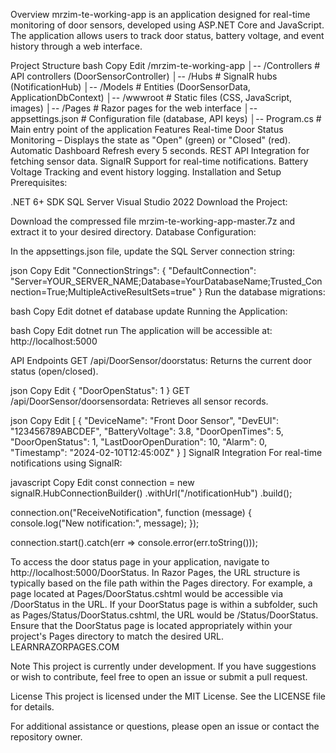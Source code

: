 Overview
mrzim-te-working-app is an application designed for real-time monitoring of door sensors, developed using ASP.NET Core and JavaScript. The application allows users to track door status, battery voltage, and event history through a web interface.

Project Structure
bash
Copy
Edit
/mrzim-te-working-app
│-- /Controllers       # API controllers (DoorSensorController)
│-- /Hubs              # SignalR hubs (NotificationHub)
│-- /Models            # Entities (DoorSensorData, ApplicationDbContext)
│-- /wwwroot           # Static files (CSS, JavaScript, images)
│-- /Pages             # Razor pages for the web interface
│-- appsettings.json   # Configuration file (database, API keys)
│-- Program.cs         # Main entry point of the application
Features
Real-time Door Status Monitoring – Displays the state as "Open" (green) or "Closed" (red).
Automatic Dashboard Refresh every 5 seconds.
REST API Integration for fetching sensor data.
SignalR Support for real-time notifications.
Battery Voltage Tracking and event history logging.
Installation and Setup
Prerequisites:

.NET 6+ SDK
SQL Server
Visual Studio 2022
Download the Project:

Download the compressed file mrzim-te-working-app-master.7z and extract it to your desired directory.
Database Configuration:

In the appsettings.json file, update the SQL Server connection string:

json
Copy
Edit
"ConnectionStrings": {
  "DefaultConnection": "Server=YOUR_SERVER_NAME;Database=YourDatabaseName;Trusted_Connection=True;MultipleActiveResultSets=true"
}
Run the database migrations:

bash
Copy
Edit
dotnet ef database update
Running the Application:

bash
Copy
Edit
dotnet run
The application will be accessible at: http://localhost:5000

API Endpoints
GET /api/DoorSensor/doorstatus: Returns the current door status (open/closed).

json
Copy
Edit
{
  "DoorOpenStatus": 1
}
GET /api/DoorSensor/doorsensordata: Retrieves all sensor records.

json
Copy
Edit
[
  {
    "DeviceName": "Front Door Sensor",
    "DevEUI": "123456789ABCDEF",
    "BatteryVoltage": 3.8,
    "DoorOpenTimes": 5,
    "DoorOpenStatus": 1,
    "LastDoorOpenDuration": 10,
    "Alarm": 0,
    "Timestamp": "2024-02-10T12:45:00Z"
  }
]
SignalR Integration
For real-time notifications using SignalR:

javascript
Copy
Edit
const connection = new signalR.HubConnectionBuilder()
    .withUrl("/notificationHub")
    .build();

connection.on("ReceiveNotification", function (message) {
    console.log("New notification:", message);
});

connection.start().catch(err => console.error(err.toString()));

To access the door status page in your application, navigate to http://localhost:5000/DoorStatus. In Razor Pages, the URL structure is typically based on the file path within the Pages directory. For example, a page located at Pages/DoorStatus.cshtml would be accessible via /DoorStatus in the URL. If your DoorStatus page is within a subfolder, such as Pages/Status/DoorStatus.cshtml, the URL would be /Status/DoorStatus. Ensure that the DoorStatus page is located appropriately within your project's Pages directory to match the desired URL. 
LEARNRAZORPAGES.COM



Note
This project is currently under development. If you have suggestions or wish to contribute, feel free to open an issue or submit a pull request.

License
This project is licensed under the MIT License. See the LICENSE file for details.

For additional assistance or questions, please open an issue or contact the repository owner.



